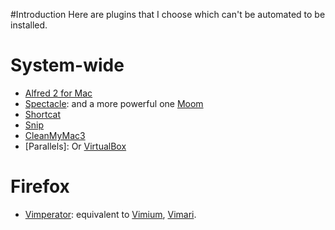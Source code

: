 #Introduction
Here are plugins that I choose which can't be automated to be installed.

# System-wide
* [Alfred 2 for Mac](https://www.alfredapp.com/)
* [Spectacle](https://www.spectacleapp.com/): and a more powerful one
  [Moom](http://manytricks.com/moom/)
* [Shortcat](https://shortcatapp.com/)
* [Snip](http://snip.qq.com/)
* [CleanMyMac3](http://macpaw.com)
* [Parallels]: Or [VirtualBox](https://www.virtualbox.org/)

# Firefox
* [Vimperator](https://addons.mozilla.org/en-US/firefox/addon/vimperator/):
  equivalent to
[Vimium](https://chrome.google.com/webstore/detail/vimium/dbepggeogbaibhgnhhndojpepiihcmeb),
[Vimari](https://github.com/guyht/vimari).


